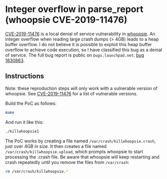 # Integer overflow in parse_report (whoopsie CVE-2019-11476)

[CVE-2019-11476](https://cve.mitre.org/cgi-bin/cvename.cgi?name=CVE-2019-11476)
is a local denial of service vulnerability in
[whoopsie](https://launchpad.net/ubuntu/+source/whoopsie).
An integer overflow when reading large crash dumps (> 4GB) leads to a heap buffer overflow.
I do not believe it is possible to exploit this heap buffer overflow to achieve code execution,
so I have classified this bug as a denial of service.
The full bug report is public on `bugs.launchpad.net`:
[bug 1830863](https://bugs.launchpad.net/ubuntu/+source/whoopsie/+bug/1830863).

## Instructions

Note: these reproduction steps will only work with a vulnerable version of whoopsie.
See [CVE-2019-11476](https://cve.mitre.org/cgi-bin/cvename.cgi?name=CVE-2019-11476)
for a list of vulnerable versions.

Build the PoC as follows:

```bash
make
```

And run it like this:

```bash
./killwhoopsie1
```

The PoC works by creating a file named `/var/crash/killwhoopsie.crash`,
just over 4GB in size. It then creates a file named
`/var/crash/killwhoopsie.upload`, which prompts whoopsie to start
processing the .crash file. Be aware that whoopsie will keep restarting
and crash repeatedly until you remove the files from `/var/crash`:

```bash
rm /var/crash/killwhoopsie.*
```
